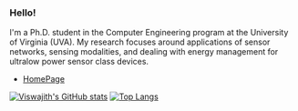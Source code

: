 ### Hello!

I'm a Ph.D. student in the Computer Engineering program at the University of Virginia (UVA). My research focuses around applications of sensor networks, sensing modalities, and dealing with energy management for ultralow power sensor class devices.

- [HomePage](https://www.cs.virginia.edu/~gyx4bw)

[![Viswajith's GitHub stats](https://github-readme-stats.vercel.app/api?username=viswajith-g&count_private=true&show_icons=true)](https://github.com/anuraghazra/github-readme-stats)
[![Top Langs](https://github-readme-stats.vercel.app/api/top-langs/?username=viswajith-g)](https://github.com/anuraghazra/github-readme-stats)



<!--
**viswajith-g/viswajith-g** is a ✨ _special_ ✨ repository because its `README.md` (this file) appears on your GitHub profile.

Here are some ideas to get you started:

- 🔭 I’m currently working on ...
- 🌱 I’m currently learning ...
- 👯 I’m looking to collaborate on ...
- 🤔 I’m looking for help with ...
- 💬 Ask me about ...
- 📫 How to reach me: ...
- 😄 Pronouns: ...
- ⚡ Fun fact: ...
-->
